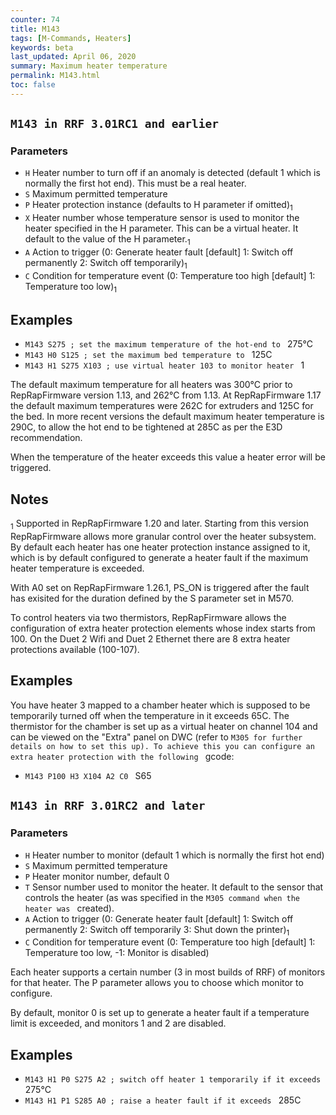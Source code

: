 ```yaml
---
counter: 74
title: M143
tags: [M-Commands, Heaters] 
keywords: beta 
last_updated: April 06, 2020 
summary: Maximum heater temperature 
permalink: M143.html
toc: false 
---
```



## ` M143 in RRF 3.01RC1 and earlier  ` 

### Parameters

* `H` Heater number to turn off if an anomaly is detected (default 1 which is normally the first hot end). This must be a real heater.
* `S` Maximum permitted temperature
* `P` Heater protection instance (defaults to H parameter if omitted)<sub>1</sub>
* `X` Heater number whose temperature sensor is used to monitor the heater specified in the H parameter. This can be a virtual heater. It default to the value of the H parameter.<sub>1</sub>
* `A` Action to trigger (0: Generate heater fault [default] 1: Switch off permanently 2: Switch off temporarily)<sub>1</sub>
* `C` Condition for temperature event (0: Temperature too high [default] 1: Temperature too low)<sub>1</sub>

## Examples

* ` M143 S275 ; set the maximum temperature of the hot-end to  ` 275°C
* ` M143 H0 S125 ; set the maximum bed temperature to  ` 125C
* ` M143 H1 S275 X103 ; use virtual heater 103 to monitor heater  ` 1

The default maximum temperature for all heaters was 300°C prior to RepRapFirmware version 1.13, and 262°C from 1.13. At RepRapFirmware 1.17 the default maximum temperatures were 262C for extruders and 125C for the bed. In more recent versions the default maximum heater temperature is 290C, to allow the hot end to be tightened at 285C as per the E3D recommendation.

When the temperature of the heater exceeds this value a heater error will be triggered.

## Notes

<sub>1</sub> Supported in RepRapFirmware 1.20 and later. Starting from this version RepRapFirmware allows more granular control over the heater subsystem. By default each heater has one heater protection instance assigned to it, which is by default configured to generate a heater fault if the maximum heater temperature is exceeded.

With A0 set on RepRapFirmware 1.26.1, PS_ON is triggered after the fault has exisited for the duration defined by the S parameter set in M570.

To control heaters via two thermistors, RepRapFirmware allows the configuration of extra heater protection elements whose index starts from 100. On the Duet 2 Wifi and Duet 2 Ethernet there are  8 extra heater protections available (100-107).

## Examples

You have heater 3 mapped to a chamber heater which is supposed to be temporarily turned off when the temperature in it exceeds 65C. The thermistor for the chamber is set up as a virtual heater on channel 104 and can be viewed on the "Extra" panel on DWC (refer to ` M305 for further details on how to set this up). To achieve this you can configure an extra heater protection with the following  ` gcode:

* ` M143 P100 H3 X104 A2 C0  ` S65

## ` M143 in RRF 3.01RC2 and later  ` 

### Parameters

* `H` Heater number to monitor (default 1 which is normally the first hot end)
* `S` Maximum permitted temperature
* `P` Heater monitor number, default 0
* `T` Sensor number used to monitor the heater. It default to the sensor that controls the heater (as was specified in the ` M305 command when the heater was  ` created).
* `A` Action to trigger (0: Generate heater fault [default] 1: Switch off permanently 2: Switch off temporarily 3: Shut down the printer)<sub>1</sub>
* `C` Condition for temperature event (0: Temperature too high [default] 1: Temperature too low, -1: Monitor is disabled)

Each heater supports a certain number (3 in most builds of RRF) of monitors for that heater. The P parameter allows you to choose which monitor to configure.

By default, monitor 0 is set up to generate a heater fault if a temperature limit is exceeded, and monitors 1 and 2 are disabled.

## Examples

* ` M143 H1 P0 S275 A2 ; switch off heater 1 temporarily if it exceeds  ` 275°C
* ` M143 H1 P1 S285 A0 ; raise a heater fault if it exceeds  ` 285C

